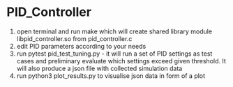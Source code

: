# PID_Controller
1) open terminal and run make which will create shared library module libpid_controller.so from pid_controller.c
2) edit PID parameters according to your needs
3) run pytest pid_test_tuning.py - it will run a set of PID settings as test cases and preliminary evaluate which settings exceed given threshold. It will also produce a json file with collected simulation data
4) run python3 plot_results.py to visualise json data in form of a plot
